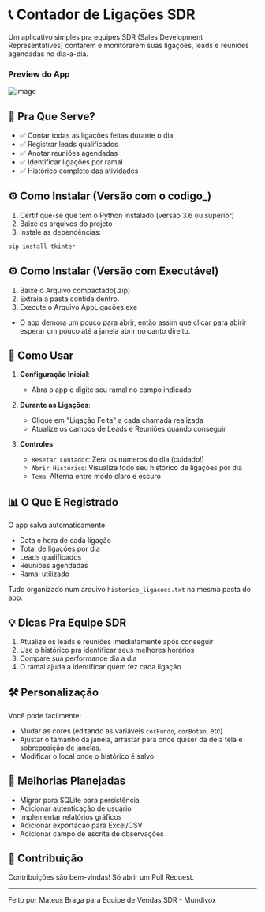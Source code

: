 # 📞 Contador de Ligações SDR

Um aplicativo simples pra equipes SDR (Sales Development Representatives) contarem e monitorarem suas ligações, leads e reuniões agendadas no dia-a-dia.

### Preview do App
![image](https://github.com/user-attachments/assets/2d8e91ab-34e5-4169-b8f0-6b896dcdbf12)


## 🚀 Pra Que Serve?

- ✅ Contar todas as ligações feitas durante o dia
- ✅ Registrar leads qualificados
- ✅ Anotar reuniões agendadas
- ✅ Identificar ligações por ramal
- ✅ Histórico completo das atividades

## ⚙️ Como Instalar (Versão com o codigo_) 

1. Certifique-se que tem o Python instalado (versão 3.6 ou superior)
2. Baixe os arquivos do projeto
3. Instale as dependências:
```bash
pip install tkinter
```
## ⚙️ Como Instalar (Versão com Executável) 
1. Baixe o Arquivo compactado(.zip)
2. Extraia a pasta contida dentro.
3. Execute o Arquivo AppLigacões.exe

* O app demora um pouco para abrir, então assim que clicar para abirir esperar um pouco até a janela abrir no canto direito.

## 📲 Como Usar

1. **Configuração Inicial**:
   - Abra o app e digite seu ramal no campo indicado

2. **Durante as Ligações**:
   - Clique em "Ligação Feita" a cada chamada realizada
   - Atualize os campos de Leads e Reuniões quando conseguir

3. **Controles**:
   - `Resetar Contador`: Zera os números do dia (cuidado!)
   - `Abrir Histórico`: Visualiza todo seu histórico de ligações por dia
   - `Tema`: Alterna entre modo claro e escuro

## 📊 O Que É Registrado

O app salva automaticamente:
- Data e hora de cada ligação
- Total de ligações por dia
- Leads qualificados
- Reuniões agendadas
- Ramal utilizado

Tudo organizado num arquivo `historico_ligacoes.txt` na mesma pasta do app.

## 💡 Dicas Pra Equipe SDR

1. Atualize os leads e reuniões imediatamente após conseguir
2. Use o histórico pra identificar seus melhores horários
3. Compare sua performance dia a dia
4. O ramal ajuda a identificar quem fez cada ligação

## 🛠️ Personalização

Você pode facilmente:
- Mudar as cores (editando as variáveis `corFundo`, `corBotao`, etc)
- Ajustar o tamanho da janela, arrastar para onde quiser da dela tela e sobreposição de janelas.
- Modificar o local onde o histórico é salvo

## 🚀 Melhorias Planejadas
 - Migrar para SQLite para persistência
 - Adicionar autenticação de usuário
 - Implementar relatórios gráficos
 - Adicionar exportação para Excel/CSV
 - Adicionar campo de escrita de observações

## 🤝 Contribuição

Contribuições são bem-vindas! Só abrir um Pull Request.

---

Feito por Mateus Braga para Equipe de Vendas SDR - Mundivox
